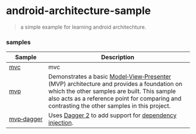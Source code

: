 # android-architecture-sample
>a simple example for learning android architechture.

### samples 
| Sample | Description |
| ------------- | ------------- |
| [mvc](https://github.com/CrazyDudo/android-architecture-sample/tree/mvc/) | mvc|
| [mvp](https://github.com/CrazyDudo/android-architecture-sample/tree/mvp/) | Demonstrates a basic [Model‑View‑Presenter](https://en.wikipedia.org/wiki/Model%E2%80%93view%E2%80%93presenter) (MVP) architecture and provides a foundation on which the other samples are built. This sample also acts as a reference point for comparing and contrasting the other samples in this project. |
| [mvp‑dagger](https://github.com/CrazyDudo/android-architecture-sample/tree/mvp-dagger/) | Uses [Dagger 2](https://google.github.io/dagger/) to add support for [dependency injection](https://en.wikipedia.org/wiki/Dependency_injection). |
 
